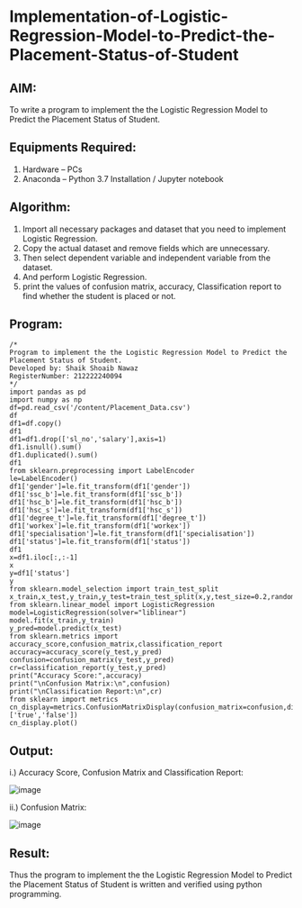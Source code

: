 # Implementation-of-Logistic-Regression-Model-to-Predict-the-Placement-Status-of-Student

## AIM:
To write a program to implement the the Logistic Regression Model to Predict the Placement Status of Student.

## Equipments Required:
1. Hardware – PCs
2. Anaconda – Python 3.7 Installation / Jupyter notebook

## Algorithm:
1. Import all necessary packages and dataset that you need to implement Logistic Regression.
2. Copy the actual dataset and remove fields which are unnecessary.
3. Then select dependent variable and independent variable from the dataset.
4. And perform Logistic Regression.
5. print the values of confusion matrix, accuracy, Classification report to find whether the student is placed or not. 

## Program:
```
/*
Program to implement the the Logistic Regression Model to Predict the Placement Status of Student.
Developed by: Shaik Shoaib Nawaz
RegisterNumber: 212222240094 
*/
import pandas as pd
import numpy as np
df=pd.read_csv('/content/Placement_Data.csv')
df
df1=df.copy()
df1
df1=df1.drop(['sl_no','salary'],axis=1)
df1.isnull().sum()
df1.duplicated().sum()
df1
from sklearn.preprocessing import LabelEncoder
le=LabelEncoder()
df1['gender']=le.fit_transform(df1['gender'])
df1['ssc_b']=le.fit_transform(df1['ssc_b'])
df1['hsc_b']=le.fit_transform(df1['hsc_b'])
df1['hsc_s']=le.fit_transform(df1['hsc_s'])
df1['degree_t']=le.fit_transform(df1['degree_t'])
df1['workex']=le.fit_transform(df1['workex'])
df1['specialisation']=le.fit_transform(df1['specialisation'])
df1['status']=le.fit_transform(df1['status'])
df1
x=df1.iloc[:,:-1]
x
y=df1['status']
y
from sklearn.model_selection import train_test_split
x_train,x_test,y_train,y_test=train_test_split(x,y,test_size=0.2,random_state=0)
from sklearn.linear_model import LogisticRegression
model=LogisticRegression(solver="liblinear")
model.fit(x_train,y_train)
y_pred=model.predict(x_test)
from sklearn.metrics import accuracy_score,confusion_matrix,classification_report
accuracy=accuracy_score(y_test,y_pred)
confusion=confusion_matrix(y_test,y_pred)
cr=classification_report(y_test,y_pred)
print("Accuracy Score:",accuracy)
print("\nConfusion Matrix:\n",confusion)
print("\nClassification Report:\n",cr)
from sklearn import metrics
cn_display=metrics.ConfusionMatrixDisplay(confusion_matrix=confusion,display_labels=['true','false'])
cn_display.plot()
```

## Output:
i.) Accuracy Score, Confusion Matrix and Classification Report:

![image](https://github.com/shoaib3136/Implementation-of-Logistic-Regression-Model-to-Predict-the-Placement-Status-of-Student/assets/117919362/3cfefc81-a2c3-4e29-8bfb-80c1292f6e3e)

ii.) Confusion Matrix:

![image](https://github.com/shoaib3136/Implementation-of-Logistic-Regression-Model-to-Predict-the-Placement-Status-of-Student/assets/117919362/98240d44-9cb0-45f3-8954-55b8ea78c155)

## Result:
Thus the program to implement the the Logistic Regression Model to Predict the Placement Status of Student is written and verified using python programming.
